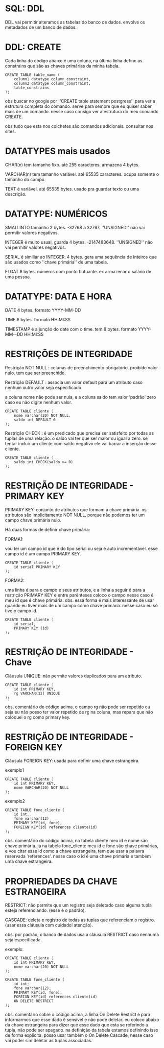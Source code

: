 # SQL: DDL
DDL vai permitir alteramos as tabelas do banco de dados. envolve os metadados de um banco de dados.

# DDL: CREATE
Cada linha do código abaixo é uma coluna, na última linha defino as constrains que são as chaves primárias da minha tabela.

```
CREATE TABLE table_name (
	column1 datatype column_constraint,
	column2 datatype column_constraint,	
	table_constrains
);
```

obs buscar no google por ''CREATE table statement postgress'' para ver a estrutura completa do comando. serve para sempre que eu quiser saber mais de um comando. nesse caso consigo ver a estrutura do meu comando CREATE. 

obs tudo que esta nos colchetes são comandos adicionais. consultar nos sites.

# DATATYPES mais usados
CHAR(n) tem tamanho fixo. até 255 caracteres. armazena 4 bytes. 

VARCHAR(n) tem tamanho variável. até 65535 caracteres. ocupa somente o tamanho do campo.

TEXT é variável. até 65535 bytes. usado pra guardar texto ou uma descrição.



# DATATYPE: NUMÉRICOS
SMALLINTO tamanho 2 bytes. -32768 a 32767. ''UNSIGNED'' não vai permitir valores negativos.

INTEGER é muito usual, guarda 4 bytes. -2147483648. ''UNSIGNED'' não vai permitir valores negativos.

SERIAL é similiar ao INTEGER. 4 bytes. gera uma sequência de inteiros que são usados como ''chave primária'' de uma tabela.

FLOAT 8 bytes. números com ponto flutuante. ex armazenar o salário de uma pessoa.


# DATATYPE: DATA E HORA
DATE 4 bytes. formato YYYY-MM-DD

TIME 8 bytes. formato HH:MI:SS

TIMESTAMP é a junção do date com o time. tem 8 bytes. formato YYYY-MM--DD HH:MI:SS


# RESTRIÇÕES DE INTEGRIDADE
Restrição NOT NULL : colunas de preenchimento obrigatório. proibido valor nulo. tem que ser preenchido.

Restrição DEFAULT : associa um valor default para um atributo caso nenhum outro valor seja especificado.

a coluna nome não pode ser nula, e a coluna saldo tem valor 'padrão' zero caso eu não digite nenhum valor.

```
CREATE TABLE cliente (
	nome varchar(20) NOT NULL,
	saldo int DEFAULT 0
);
```

Restrição CHECK : é um predicado que precisa ser satisfeito por todas as tuplas de uma relação.
o saldo vai ter que ser maior ou igual a zero. se tentar incluir um cliente com saldo negativo ele vai barrar a inserção desse cliente.

```
CREATE TABLE cliente (
	saldo int CHECK(saldo >= 0)
);
```

# RESTRIÇÃO DE INTEGRIDADE - PRIMARY KEY
PRIMARY KEY: conjunto de atributos que formam a chave primária. os atributos são implicitamente NOT NULL, porque não podemos ter um campo chave primária nulo. 

Há duas formas de definir chave primária: 

FORMA1:

vou ter um campo id que é do tipo serial ou seja é auto incrementável. esse campo id é um campo PRIMARY KEY.

```
CREATE TABLE cliente (
	id serial PRIMARY KEY
);
```

FORMA2: 

uma linha é para o campo e seus atributos, e a linha a seguir é para a restrição PRIMARY KEY e entre parênteses coloco o campo nesse caso é meu id que é chave primária. obs. essa forma é mais interessante de usar quando eu tiver mais de um campo como chave primária. nesse caso eu só tive o campo id.

```
CREATE TABLE cliente (
	id serial,
	PRIMARY KEY (id)
);
```

# RESTRIÇÃO DE INTEGRIDADE - Chave
Cláusula UNIQUE:  não permite valores duplicados para um atributo.

```
CREATE TABLE cliente (
	id int PRIMARY KEY,
	rg VARCHAR(12) UNIQUE
);
```

obs, comentário do código acima, o campo rg não pode ser repetido ou seja eu não posso ter valor repetido de rg na coluna, mas repara que não coloquei o rg como primary key.

# RESTRIÇÃO DE INTEGRIDADE - FOREIGN KEY
Cláusula FOREIGN KEY:  usada para definir uma chave estrangeira.

exemplo1

```
CREATE TABLE cliente (
	id int PRIMARY KEY,
	nome VARCHAR(20) NOT NULL
);
```

exemplo2

```
CREATE TABLE fone_cliente (
	id int, 
	fone varchar(12)
	PRIMARY KEY(id, fone),
	FOREIGN KEY(id) references cliente(id)
);
```

obs. comentário do código acima, na tabela cliente meu id e nome são chave primária. já na tabela fone_cliente meu id e fone são chave primárias, e vou citar esse id como a chave estrangeira, tem que usar a palavra reservada 'references'. nesse caso o id é uma chave primária e também uma chave estrangeira. 

# PROPRIEDADES DA CHAVE ESTRANGEIRA
RESTRICT: não permite que um registro seja deletado caso alguma tupla esteja referenciando. (esse é o padrão).

CASCADE: deleta o registro de todas as tuplas que referenciam o registro. (usar essa cláusula com cuidado! atenção).

obs. por padrão, o banco de dados usa a cláusula RESTRICT caso nenhuma seja especificada.

exemplo:

```
CREATE TABLE cliente (
	id int PRIMARY KEY, 
	nome varchar(20) NOT NULL
);

CREATE TABLE fone_cliente (
	id int;
	fone varchar(12);
	PRIMARY KEY(id, fone),
	FOREIGN KEY(id) references cliente(id)
	ON DELETE RESTRICT
);
```

obs. comentário sobre o código acima, a linha On Delete Restrict é para informarmos que esse dado é sensível e não pode deletar. eu coloco abaixo da chave estrangeira para dizer que esse dado que esta se referindo a tupla, não pode ser apagado. na definição da tabela estamos definindo isso de forma explícita. posso usar também o On Delete Cascade, nesse caso vai poder sim deletar as tuplas associadas.


















